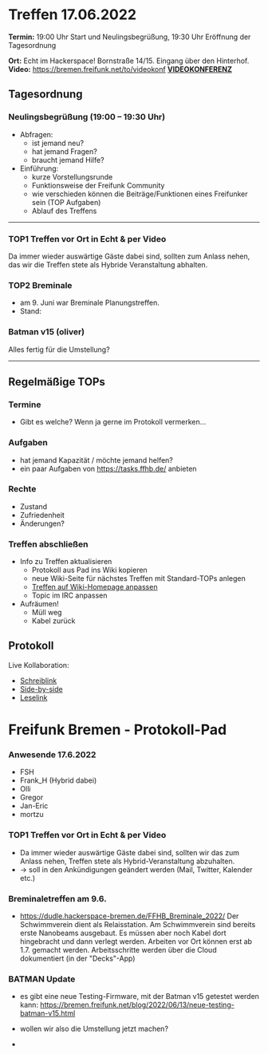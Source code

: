 # Treffen 17.06.2022

**Termin:** 19:00 Uhr Start und Neulingsbegrüßung, 19:30 Uhr Eröffnung der Tagesordnung

**Ort:** Echt im Hackerspace! Bornstraße 14/15. Eingang über den Hinterhof.
**Video:** https://bremen.freifunk.net/to/videokonf **[VIDEOKONFERENZ](https://bremen.freifunk.net/to/videokonf)**

## Tagesordnung
### Neulingsbegrüßung (19:00 – 19:30 Uhr)

- Abfragen:
    - ist jemand neu?
    - hat jemand Fragen?
    - braucht jemand Hilfe?
- Einführung:
    - kurze Vorstellungsrunde
    - Funktionsweise der Freifunk Community
    - wie verschieden können die Beiträge/Funktionen eines Freifunker sein (TOP Aufgaben)
    - Ablauf des Treffens

---

### TOP1 Treffen vor Ort in Echt & per Video
Da immer wieder auswärtige Gäste dabei sind, sollten zum Anlass nehen, das wir die Treffen stete als Hybride Veranstaltung abhalten.

### TOP2 Breminale
- am 9. Juni war Breminale Planungstreffen.
- Stand:

### Batman v15 (oliver)
Alles fertig für die Umstellung?

---
## Regelmäßige TOPs

### Termine

- Gibt es welche? Wenn ja gerne im Protokoll vermerken...

### Aufgaben

- hat jemand Kapazität / möchte jemand helfen?
- ein paar Aufgaben von https://tasks.ffhb.de/ anbieten

### Rechte

- Zustand
- Zufriedenheit
- Änderungen?

### Treffen abschließen

- Info zu Treffen aktualisieren
  - Protokoll aus Pad ins Wiki kopieren
  - neue Wiki-Seite für nächstes Treffen mit Standard-TOPs anlegen
  - [Treffen auf Wiki-Homepage anpassen](https://wiki.bremen.freifunk.net/Home)
  - Topic im IRC anpassen
- Aufräumen!
  - Müll weg
  - Kabel zurück

## Protokoll

Live Kollaboration:

* [Schreiblink](https://hackmd.io/AwDgnA7ATArKC0BGGBjAzPALAUzSeARgYgGzxQAmEFFwiKBEKAhkA===?edit)
* [Side-by-side](https://hackmd.io/AwDgnA7ATArKC0BGGBjAzPALAUzSeARgYgGzxQAmEFFwiKBEKAhkA===?both)
* [Leselink](https://hackmd.io/AwDgnA7ATArKC0BGGBjAzPALAUzSeARgYgGzxQAmEFFwiKBEKAhkA===?view)

# Freifunk Bremen - Protokoll-Pad
<!--
## Protokoll-Anleitung
- erst ab "### Anwesende" kopieren und ins Wiki übertragen!
Unten anfügen und bestehendes "### Anwesende" überschreiben  
- Termine bitte nicht ins Protokoll, sondern darüber in der Tagesordnung vermerken, sonst ist es doppelt
-->


### Anwesende 17.6.2022
- FSH
- Frank_H (Hybrid dabei)
- Olli
- Gregor
- Jan-Eric
- mortzu

### TOP1 Treffen vor Ort in Echt & per Video
- Da immer wieder auswärtige Gäste dabei sind, sollten wir das zum Anlass nehen, Treffen stete als Hybrid-Veranstaltung abzuhalten.
- -> soll in den Ankündigungen geändert werden (Mail, Twitter, Kalender etc.)


### Breminaletreffen am 9.6.
- https://dudle.hackerspace-bremen.de/FFHB_Breminale_2022/
Der Schwimmverein dient als Relaisstation.
Am Schwimmverein sind bereits erste Nanobeams ausgebaut. Es müssen aber noch Kabel dort hingebracht und dann verlegt werden.
Arbeiten vor Ort können erst ab 1.7. gemacht werden.
Arbeitsschritte werden über die Cloud dokumentiert (in der "Decks"-App)

### BATMAN Update
- es gibt eine neue Testing-Firmware, mit der Batman v15 getestet werden kann: https://bremen.freifunk.net/blog/2022/06/13/neue-testing-batman-v15.html
- wollen wir also die Umstellung jetzt machen?

- 